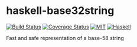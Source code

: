haskell-base32string
=================

[![Build Status](https://travis-ci.org/solatis/haskell-base32string.png?branch=master)](https://travis-ci.org/solatis/haskell-base32string)
[![Coverage Status](https://coveralls.io/repos/solatis/haskell-base32string/badge.svg?branch=master)](https://coveralls.io/r/solatis/haskell-base32string?branch=master)
[![MIT](http://b.repl.ca/v1/license-MIT-blue.png)](http://en.wikipedia.org/wiki/MIT_License)
[![Haskell](http://b.repl.ca/v1/language-haskell-lightgrey.png)](http://haskell.org)

Fast and safe representation of a base-58 string
